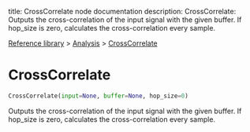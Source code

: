 title: CrossCorrelate node documentation
description: CrossCorrelate: Outputs the cross-correlation of the input signal with the given buffer. If hop_size is zero, calculates the cross-correlation every sample.

[Reference library](../../index.md) > [Analysis](../index.md) > [CrossCorrelate](index.md)

# CrossCorrelate

```python
CrossCorrelate(input=None, buffer=None, hop_size=0)
```

Outputs the cross-correlation of the input signal with the given buffer. If hop_size is zero, calculates the cross-correlation every sample.

